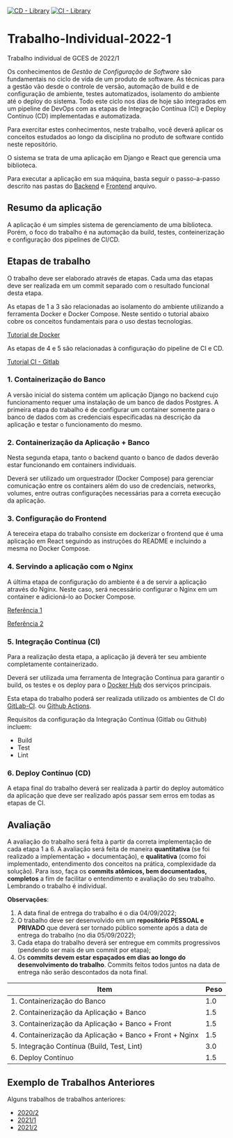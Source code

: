 [![CD - Library](https://github.com/lboaventura25/Trabalho-Individual-2022-1/actions/workflows/cd.yml/badge.svg)](https://github.com/lboaventura25/Trabalho-Individual-2022-1/actions/workflows/cd.yml)
[![CI - Library](https://github.com/lboaventura25/Trabalho-Individual-2022-1/actions/workflows/ci.yml/badge.svg)](https://github.com/lboaventura25/Trabalho-Individual-2022-1/actions/workflows/ci.yml)

# Trabalho-Individual-2022-1
Trabalho individual de GCES de 2022/1 


Os conhecimentos de *Gestão de Configuração de Software* são fundamentais no ciclo de vida de um produto de software. As técnicas para a gestão vão desde o controle de versão, automação de build e de configuração de ambiente, testes automatizados, isolamento do ambiente até o deploy do sistema. Todo este ciclo nos dias de hoje são integrados em um pipeline de DevOps com as etapas de Integração Contínua (CI) e Deploy Contínuo (CD) implementadas e automatizada.

Para exercitar estes conhecimentos, neste trabalho, você deverá aplicar os conceitos estudados ao longo da disciplina no produto de software contido neste repositório.

O sistema se trata de uma aplicação em Django e React que gerencia uma biblioteca.

Para executar a aplicação em sua máquina, basta seguir o passo-a-passo descrito nas pastas do [Backend](./library_back/README.md) e [Frontend](./library_front/README.md) arquivo.

## Resumo da aplicação

A aplicação é um simples sistema de gerenciamento de uma biblioteca. Porém, o foco do trabalho é na automação da build, testes, conteinerização e configuração dos pipelines de CI/CD.

## Etapas de trabalho

O trabalho deve ser elaborado através de etapas. Cada uma das etapas deve ser realizada em um commit separado com o resultado funcional desta etapa.

As etapas de 1 a 3 são relacionadas ao isolamento do ambiente utilizando a ferramenta Docker e Docker Compose. Neste sentido o tutorial abaixo cobre os conceitos fundamentais para o uso destas tecnologias.

[Tutorial de Docker](https://github.com/FGA-GCES/Workshop-Docker-Entrega-01/tree/main/tutorial_docker)

As etapas de 4 e 5 são relacionadas à configuração do pipeline de CI e CD.

[Tutorial CI - Gitlab](https://github.com/FGA-GCES/Workshop-CI-Entrega-02/tree/main/gitlab-ci_tutorial)

### 1. Containerização do Banco

A versão inicial do sistema contém um aplicação Django no backend cujo funcionamento requer uma instalação de um banco de dados Postgres. A primeira etapa do trabalho é de configurar um container somente para o banco de dados com as credenciais especificadas na descrição da aplicação e testar o funcionamento do mesmo.

### 2. Containerização da Aplicação + Banco

Nesta segunda etapa, tanto o backend quanto o banco de dados deverão estar funcionando em containers individuais.

Deverá ser utilizado um orquestrador (Docker Compose) para gerenciar comunicação entre os containers além do uso de credenciais, networks, volumes, entre outras configurações necessárias para a correta execução da aplicação.

### 3. Configuração do Frontend

A tereceira etapa do trabalho consiste em dockerizar o frontend que é uma aplicação em React seguindo as instruções do README e incluindo a mesma no Docker Compose.

### 4. Servindo a aplicação com o Nginx

A última etapa de configuração do ambiente é a de servir a aplicação através do Nginx. Neste caso, será necessário configurar o Nginx em um container e adicioná-lo ao Docker Compose.

[Referência 1](https://fga-eps-mds.github.io/mdseps.github.io/Colocando-a-aplicação-em-produção-com-NGINX/)

[Referência 2](https://blog.devgenius.io/using-nginx-to-serve-react-application-static-vs-proxy-69b85f368e6c)

### 5. Integração Contínua (CI)

Para a realização desta etapa, a aplicação já deverá ter seu ambiente completamente containerizado.

Deverá ser utilizada uma ferramenta de Integração Contínua para garantir o build, os testes e os deploy para o [Docker Hub](https://hub.docker.com) dos serviços principais.

Esta etapa do trabalho poderá ser realizada utilizado os ambientes de CI do [GitLab-CI](https://docs.gitlab.com/ee/ci/). ou [Github Actions](https://github.com/features/actions).  

Requisitos da configuração da Integração Contínua (Gitlab ou Github) incluem:
- Build
- Test
- Lint

### 6. Deploy Contínuo (CD)

A etapa final do trabalho deverá ser realizada à partir do deploy automático da aplicação que deve ser realizado após passar sem erros em todas as etapas de CI.

## Avaliação

A avaliação do trabalho será feita à partir da correta implementação de cada etapa 1 a 6. A avaliação será feita de maneira **quantitativa** (se foi realizado a implementação + documentação), e **qualitativa** (como foi implementado, entendimento dos conceitos na prática, complexidade da solução). Para isso, faça os **commits atômicos, bem documentados, completos** a fim de facilitar o entendimento e avaliação do seu trabalho. Lembrando o trabalho é individual.

**Observações**: 
1. A data final de entrega do trabalho é o dia 04/09/2022;
2. O trabalho deve ser desenvolvido em um **repositório PESSOAL e PRIVADO** que deverá ser tornado público somente após a data de entrega do trabalho (no dia 05/09/2022);
3. Cada etapa do trabalho deverá ser entregue em commits progressivos (pendendo ser mais de um commit por etapa);
4. Os **commits devem estar espaçados em dias ao longo do desenvolvimento do trabalho**. Commits feitos todos juntos na data de entrega não serão descontados da nota final.

| Item | Peso |
|---|---|
| 1. Containerização do Banco                      | 1.0 |
| 2. Containerização da Aplicação + Banco          | 1.5 |
| 3. Containerização da Aplicação + Banco + Front  | 1.5 |
| 4. Containerização da Aplicação + Banco + Front + Nginx  | 1.5 |
| 5. Integração Contínua (Build, Test, Lint)       | 3.0 |
| 6. Deploy Contínuo                               | 1.5 |


##  Exemplo de Trabalhos Anteriores

Alguns trabalhos de trabalhos anteriores:

- [2020/2](https://github.com/FGA-GCES/Trabalho-Individual-2020-2)
- [2021/1](https://github.com/FGA-GCES/Workshop-Docker-Entrega-01)
- [2021/2](https://github.com/FGA-GCES/Trabalho-Individual-2021-2)
